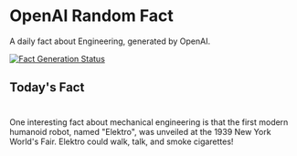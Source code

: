 
# OpenAI Random Fact
A daily fact about Engineering, generated by OpenAI.

[![Fact Generation Status](https://github.com/MarioVidoni/openai-daily-fact/actions/workflows/main.yml/badge.svg)](https://github.com/MarioVidoni/openai-daily-fact/actions/workflows/main.yml)

## Today's Fact
# 
One interesting fact about mechanical engineering is that the first modern humanoid robot, named "Elektro", was unveiled at the 1939 New York World's Fair. Elektro could walk, talk, and smoke cigarettes!